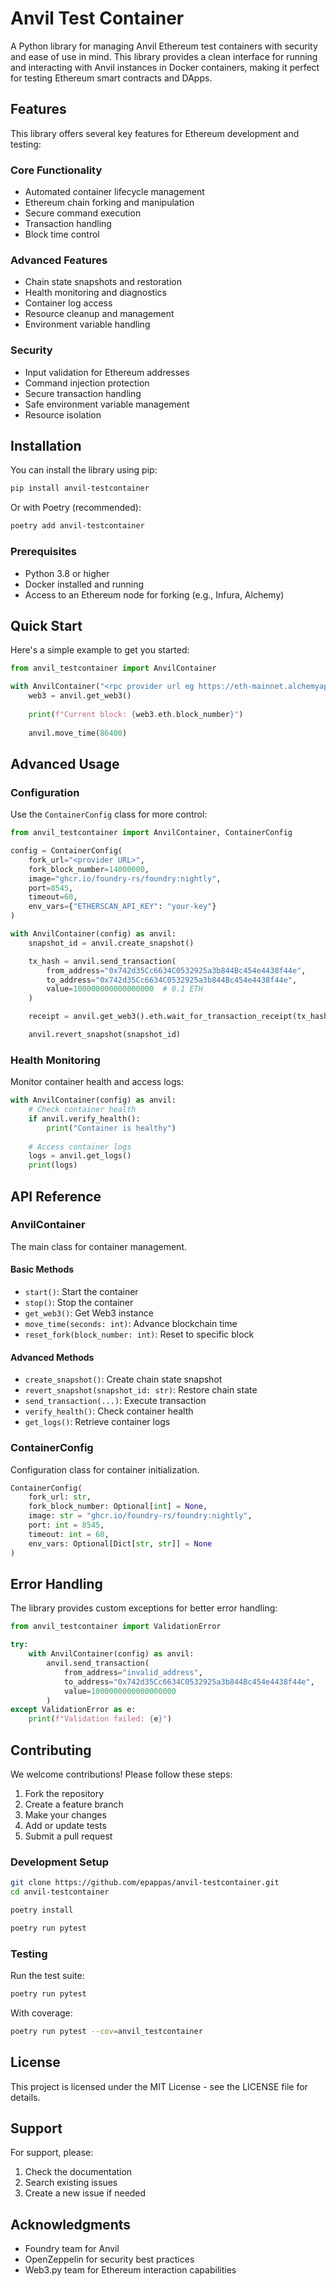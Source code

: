 # Anvil Test Container

A Python library for managing Anvil Ethereum test containers with security and ease of use in mind. This library provides a clean interface for running and interacting with Anvil instances in Docker containers, making it perfect for testing Ethereum smart contracts and DApps.

## Features

This library offers several key features for Ethereum development and testing:

### Core Functionality

- Automated container lifecycle management
- Ethereum chain forking and manipulation
- Secure command execution
- Transaction handling
- Block time control

### Advanced Features

- Chain state snapshots and restoration
- Health monitoring and diagnostics
- Container log access
- Resource cleanup and management
- Environment variable handling

### Security

- Input validation for Ethereum addresses
- Command injection protection
- Secure transaction handling
- Safe environment variable management
- Resource isolation

## Installation

You can install the library using pip:

```bash
pip install anvil-testcontainer
```

Or with Poetry (recommended):

```bash
poetry add anvil-testcontainer
```

### Prerequisites

- Python 3.8 or higher
- Docker installed and running
- Access to an Ethereum node for forking (e.g., Infura, Alchemy)

## Quick Start

Here's a simple example to get you started:

```python
from anvil_testcontainer import AnvilContainer

with AnvilContainer("<rpc provider url eg https://eth-mainnet.alchemyapi.io/v2..>") as anvil:
    web3 = anvil.get_web3()
    
    print(f"Current block: {web3.eth.block_number}")
    
    anvil.move_time(86400)
```

## Advanced Usage

### Configuration

Use the `ContainerConfig` class for more control:

```python
from anvil_testcontainer import AnvilContainer, ContainerConfig

config = ContainerConfig(
    fork_url="<provider URL>",
    fork_block_number=14000000,
    image="ghcr.io/foundry-rs/foundry:nightly",
    port=8545,
    timeout=60,
    env_vars={"ETHERSCAN_API_KEY": "your-key"}
)

with AnvilContainer(config) as anvil:
    snapshot_id = anvil.create_snapshot()

    tx_hash = anvil.send_transaction(
        from_address="0x742d35Cc6634C0532925a3b844Bc454e4438f44e",
        to_address="0x742d35Cc6634C0532925a3b844Bc454e4438f44e",
        value=100000000000000000  # 0.1 ETH
    )

    receipt = anvil.get_web3().eth.wait_for_transaction_receipt(tx_hash)

    anvil.revert_snapshot(snapshot_id)
```

### Health Monitoring

Monitor container health and access logs:

```python
with AnvilContainer(config) as anvil:
    # Check container health
    if anvil.verify_health():
        print("Container is healthy")
    
    # Access container logs
    logs = anvil.get_logs()
    print(logs)
```

## API Reference

### AnvilContainer

The main class for container management.

#### Basic Methods

- `start()`: Start the container
- `stop()`: Stop the container
- `get_web3()`: Get Web3 instance
- `move_time(seconds: int)`: Advance blockchain time
- `reset_fork(block_number: int)`: Reset to specific block

#### Advanced Methods

- `create_snapshot()`: Create chain state snapshot
- `revert_snapshot(snapshot_id: str)`: Restore chain state
- `send_transaction(...)`: Execute transaction
- `verify_health()`: Check container health
- `get_logs()`: Retrieve container logs

### ContainerConfig

Configuration class for container initialization.

```python
ContainerConfig(
    fork_url: str,
    fork_block_number: Optional[int] = None,
    image: str = "ghcr.io/foundry-rs/foundry:nightly",
    port: int = 8545,
    timeout: int = 60,
    env_vars: Optional[Dict[str, str]] = None
)
```

## Error Handling

The library provides custom exceptions for better error handling:

```python
from anvil_testcontainer import ValidationError

try:
    with AnvilContainer(config) as anvil:
        anvil.send_transaction(
            from_address="invalid_address",
            to_address="0x742d35Cc6634C0532925a3b844Bc454e4438f44e",
            value=1000000000000000000
        )
except ValidationError as e:
    print(f"Validation failed: {e}")
```

## Contributing

We welcome contributions! Please follow these steps:

1. Fork the repository
2. Create a feature branch
3. Make your changes
4. Add or update tests
5. Submit a pull request

### Development Setup

```bash
git clone https://github.com/epappas/anvil-testcontainer.git
cd anvil-testcontainer

poetry install

poetry run pytest
```

### Testing

Run the test suite:

```bash
poetry run pytest
```

With coverage:

```bash
poetry run pytest --cov=anvil_testcontainer
```

## License

This project is licensed under the MIT License - see the LICENSE file for details.

## Support

For support, please:

1. Check the documentation
2. Search existing issues
3. Create a new issue if needed

## Acknowledgments

- Foundry team for Anvil
- OpenZeppelin for security best practices
- Web3.py team for Ethereum interaction capabilities
